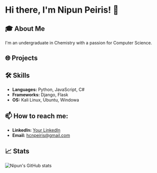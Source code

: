 # Hi there, I'm Nipun Peiris! 👋

## 🎓 About Me
I'm an undergraduate in Chemistry with a passion for Computer Science.

## 🌐 Projects


## 🛠 Skills
- **Languages:** Python, JavaScript, C#
- **Frameworks:** Django, Flask
- **OS:** Kali Linux, Ubuntu, Windowa

## 📫 How to reach me:
- **LinkedIn:** [Your LinkedIn](https://www.linkedin.com/in/hcn-peiris)
- **Email:** [hcnpeiris@gmail.com](mailto:hcnpeiris@gmail.com)

## 📈 Stats
![Nipun's GitHub stats](https://github-readme-stats.vercel.app/api?username=your-github-username&show_icons=true&theme=radical)


